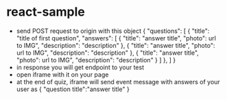 # react-sample

* send POST request to origin with this object
{
  "questions": [
    {
      "title": "title of first question",
      "answers": [
        {
          "title": "answer title",
          "photo": url to IMG",
          "description": "description"
        },
        {
          "title": "answer title",
          "photo": url to IMG",
          "description": "description"
        },
        {
          "title": "answer title",
          "photo": url to IMG",
          "description": "description"
        }
      ]
    },
  ]
}
* in response you will get endpoint to your test 
* open iframe with it on your page
* at the end of quiz, iframe will send event message with answers of your user
as 
{
"question title":"answer title"
}
